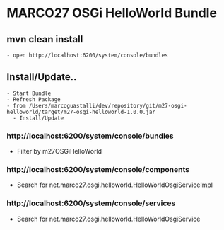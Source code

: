 # MARCO27 OSGi HelloWorld Bundle

## mvn clean install
    - open http://localhost:6200/system/console/bundles
## Install/Update..
    - Start Bundle
    - Refresh Package
    - from /Users/marcoguastalli/dev/repository/git/m27-osgi-helloworld/target/m27-osgi-helloworld-1.0.0.jar
      - Install/Update

### http://localhost:6200/system/console/bundles
   - Filter by m27OSGiHelloWorld

### http://localhost:6200/system/console/components
   - Search for net.marco27.osgi.helloworld.HelloWorldOsgiServiceImpl

### http://localhost:6200/system/console/services
   - Search for net.marco27.osgi.helloworld.HelloWorldOsgiService